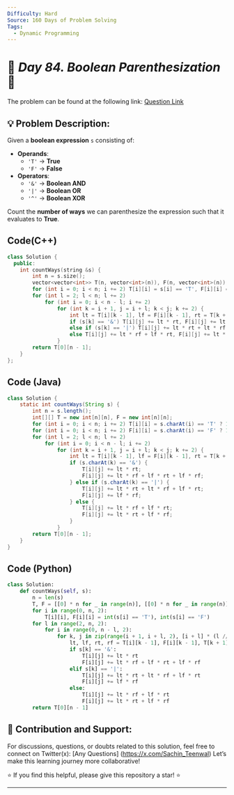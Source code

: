 ```yaml
---
Difficulty: Hard  
Source: 160 Days of Problem Solving  
Tags:
  - Dynamic Programming
---
```


# 🚀 _Day 84. Boolean Parenthesization_ 🧠


The problem can be found at the following link: [Question Link](https://www.geeksforgeeks.org/batch/gfg-160-problems/track/dynamic-programming-gfg-160/problem/boolean-parenthesization5610)

## 💡 **Problem Description:** 

Given a **boolean expression** `s` consisting of:
- **Operands**:  
  - `'T'` → **True**  
  - `'F'` → **False**  
- **Operators**:  
  - `'&'` → **Boolean AND**  
  - `'|'` → **Boolean OR**  
  - `'^'` → **Boolean XOR**  

Count the **number of ways** we can parenthesize the expression such that it evaluates to **True**.

## Code(C++)
```cpp
class Solution {
  public:
    int countWays(string &s) {
        int n = s.size();
        vector<vector<int>> T(n, vector<int>(n)), F(n, vector<int>(n));
        for (int i = 0; i < n; i += 2) T[i][i] = s[i] == 'T', F[i][i] = s[i] == 'F';
        for (int l = 2; l < n; l += 2)
            for (int i = 0; i < n - l; i += 2) 
                for (int k = i + 1, j = i + l; k < j; k += 2) {
                    int lt = T[i][k - 1], lf = F[i][k - 1], rt = T[k + 1][j], rf = F[k + 1][j];
                    if (s[k] == '&') T[i][j] += lt * rt, F[i][j] += lt * rf + lf * rt + lf * rf;
                    else if (s[k] == '|') T[i][j] += lt * rt + lt * rf + lf * rt, F[i][j] += lf * rf;
                    else T[i][j] += lt * rf + lf * rt, F[i][j] += lt * rt + lf * rf;
                }
        return T[0][n - 1];
    }
};
```

## Code (Java)

```java
class Solution {
    static int countWays(String s) {
        int n = s.length();
        int[][] T = new int[n][n], F = new int[n][n];
        for (int i = 0; i < n; i += 2) T[i][i] = s.charAt(i) == 'T' ? 1 : 0;
        for (int i = 0; i < n; i += 2) F[i][i] = s.charAt(i) == 'F' ? 1 : 0;
        for (int l = 2; l < n; l += 2)
            for (int i = 0; i < n - l; i += 2)
                for (int k = i + 1, j = i + l; k < j; k += 2) {
                    int lt = T[i][k - 1], lf = F[i][k - 1], rt = T[k + 1][j], rf = F[k + 1][j];
                    if (s.charAt(k) == '&') {
                        T[i][j] += lt * rt;
                        F[i][j] += lt * rf + lf * rt + lf * rf;
                    } else if (s.charAt(k) == '|') {
                        T[i][j] += lt * rt + lt * rf + lf * rt;
                        F[i][j] += lf * rf;
                    } else {
                        T[i][j] += lt * rf + lf * rt;
                        F[i][j] += lt * rt + lf * rf;
                    }
                }
        return T[0][n - 1];
    }
}
```

## Code (Python)

```python
class Solution:
    def countWays(self, s):
        n = len(s)
        T, F = [[0] * n for _ in range(n)], [[0] * n for _ in range(n)]
        for i in range(0, n, 2): 
            T[i][i], F[i][i] = int(s[i] == 'T'), int(s[i] == 'F')
        for l in range(2, n, 2):
            for i in range(0, n - l, 2):
                for k, j in zip(range(i + 1, i + l, 2), [i + l] * (l // 2)):
                    lt, lf, rt, rf = T[i][k - 1], F[i][k - 1], T[k + 1][j], F[k + 1][j]
                    if s[k] == '&': 
                        T[i][j] += lt * rt
                        F[i][j] += lt * rf + lf * rt + lf * rf
                    elif s[k] == '|': 
                        T[i][j] += lt * rt + lt * rf + lf * rt
                        F[i][j] += lf * rf
                    else:  
                        T[i][j] += lt * rf + lf * rt
                        F[i][j] += lt * rt + lf * rf
        return T[0][n - 1]
```



## 🎯 **Contribution and Support:**

For discussions, questions, or doubts related to this solution, feel free to connect on Twitter(x): [Any Questions] (https://x.com/Sachin_Teenwal) Let’s make this learning journey more collaborative!

⭐ If you find this helpful, please give this repository a star! ⭐

---

